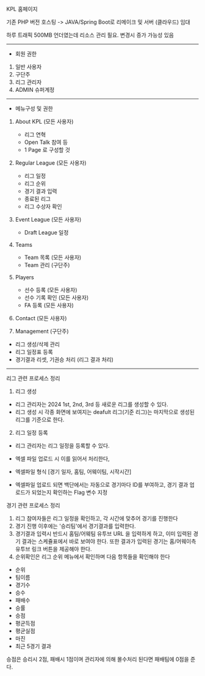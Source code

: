 KPL 홈페이지 

기존 PHP 버전 호스팅 -> JAVA/Spring Boot로 리메이크 및 서버 (클라우드) 임대 

하루 트래픽 500MB 언더였는데 리소스 관리 필요. 변경시 증가 가능성 있음




-----------



* 회원 권한

 1) 일반 사용자
 2) 구단주
 3) 리그 관리자
 4) ADMIN 슈퍼계정


---------------------



* 메뉴구성 및 권한

1) About KPL (모든 사용자)
   - 리그 연혁 
   - Open Talk 참여 등 
   - 1 Page 로 구성할 것
   
2) Regular League (모든 사용자)
   - 리그 일정
   - 리그 순위
   - 경기 결과 입력
   - 종료된 리그
   - 리그 수상자 확인
 
3) Event League (모든 사용자)
   - Draft League 일정

4) Teams 
   - Team 목록 (모든 사용자)
   - Team 관리 (구단주)

5) Players
   - 선수 등록 (모든 사용자)
   - 선수 기록 확인 (모든 사용자)
   - FA 등록 (모든 사용자)

6) Contact (모든 사용자)

7) Management (구단주)
  - 리그 생성/삭제 관리
  - 리그 일정표 등록
  - 경기결과 리셋, 기권승 처리 (리그 결과 처리)



----------------------

리그 관련 프로세스 정리 

1) 리그 생성
  - 리그 관리자는 2024 1st, 2nd, 3rd 등 새로운 리그를 생성할 수 있다.
  - 리그 생성 시 각종 화면에 보여지는 deafult 리그(기준 리그)는 마지막으로 생성된 리그를 기준으로 한다.

2) 리그 일정 등록
  - 리그 관리자는 리그 일정을 등록할 수 있다.
  - 엑셀 파일 업로드 시 이를 읽어서 처리한다,
  - 엑셀파일 형식
    [경기 일자, 홈팀, 어웨이팀, 시작시간]

  - 엑셀파일 업로드 되면 백단에서는 자동으로 경기마다 ID를 부여하고, 경기 결과 업로드가 되었는지 확인하는 Flag 변수 지정
  


경기 관련 프로세스 정리

1) 리그 참여자들은 리그 일정을 확인하고, 각 시간에 맞추어 경기를 진행한다
2) 경기 진행 이후에는 '승리팀'에서 경기결과를 입력한다.
3) 경기결과 입력시 반드시 홈팀/어웨팀 유투브 URL 을 입력하게 하고, 이미 입력된 경기 결과는 스케쥴표에서 바로 보여야 한다. 또한 결과가 입력된 경기는 홈/어웨이측 유투브 링크 버튼을 제공해야 한다.
4) 순위확인은 리그 순위 메뉴에서 확인하며 다음 항목들을 확인해야 한다
  - 순위
  - 팀이름
  - 경기수
  - 승수
  - 패배수
  - 승률
  - 승점
  - 평균득점
  - 평균실점
  - 마진
  - 최근 5경기 결과
  
  승점은 승리시 2점, 패배시 1점이며 관리자에 의해 몰수처리 된다면 패배팀에 0점을 준다.
  
 
